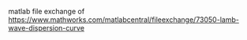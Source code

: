 matlab file exchange of https://www.mathworks.com/matlabcentral/fileexchange/73050-lamb-wave-dispersion-curve
